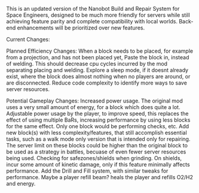 This is an updated version of the Nanobot Build and Repair System for Space Engineers, designed to be much more friendly for servers while still achieving feature parity and complete compatibility with local worlds. Back-end enhancements will be prioritized over new features.

Current Changes:

Planned Efficiency Changes:
When a block needs to be placed, for example from a projection, and has not been placed yet, Paste the block in, instead of welding. This should decrease cpu cycles incurred by the mod separating placing and welding.
Explore a sleep mode, if it doesnt already exist, where the block does almost nothing when no players are around, or are disconnected.
Reduce code complexity to identify more ways to save server resources.


Potential Gameplay Changes:
Increased power usage. The original mod uses a very small amount of energy, for a block which does quite a lot.
Adjustable power usage by the player, to improve speed, this replaces the effect of using multiple BaRs, increasing performance by using less blocks for the same effect. Only one block would be performing checks, etc.
Add new block(s) with less complexity/features, that still accomplish essential tasks, such as a walk mode only version that is intended only for repairing. The server limit on these blocks could be higher than the original block to be used as a strategy in battles, becuase of even fewer server resources being used.
Checking for safezones/shields when grinding.
On shields, incur some amount of kinetic damage, only if this feature minimally affects performance.
Add the Drill and Fill system, with similar tweaks for performance.
Maybe a player refill beam? heals the player and refills O2/H2 and energy.